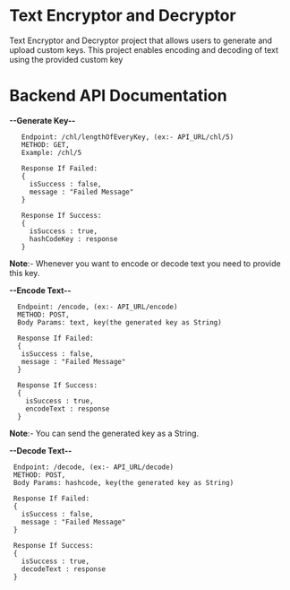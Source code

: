 # Text Encryptor and Decryptor
Text Encryptor and Decryptor project that allows users to generate and upload custom keys. This project enables encoding and decoding of text using the provided custom key

# Backend API Documentation
  **--Generate Key--**
  
       Endpoint: /chl/lengthOfEveryKey, (ex:- API_URL/chl/5)
       METHOD: GET,
       Example: /chl/5

       Response If Failed:
       {
         isSuccess : false,
         message : "Failed Message"
       }

       Response If Success:
       {
         isSuccess : true,
         hashCodeKey : response
       }
**Note**:- Whenever you want to encode or decode text you need to provide this key.

   **--Encode Text--**
   
      Endpoint: /encode, (ex:- API_URL/encode)
      METHOD: POST,
      Body Params: text, key(the generated key as String)

      Response If Failed:
      {
       isSuccess : false,
       message : "Failed Message"
      }

      Response If Success: 
      {
        isSuccess : true,
        encodeText : response
      }
  **Note**:- You can send the generated key as a String.

  **--Decode Text--**
  
     Endpoint: /decode, (ex:- API_URL/decode)
     METHOD: POST,
     Body Params: hashcode, key(the generated key as String)

     Response If Failed: 
     {
       isSuccess : false,
       message : "Failed Message"
     }
     
     Response If Success: 
     {
       isSuccess : true,
       decodeText : response
     }
